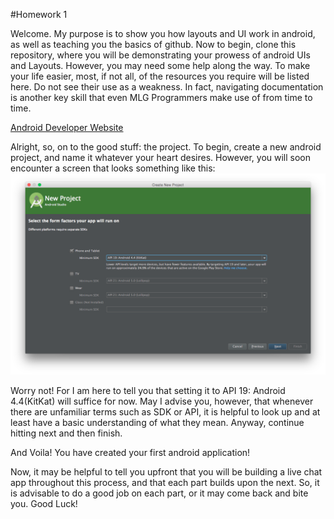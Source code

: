 #Homework 1

Welcome. My purpose is to show you how layouts and UI work in android, as well as teaching you the basics of github.
Now to begin, clone this repository, where you will be demonstrating your prowess of android UIs and Layouts.
However, you may need some help along the way. To make your life easier, most, if not all, of the resources you require will be listed here.
Do not see their use as a weakness. In fact, navigating documentation is another key skill that even MLG Programmers make use of from time to time.

[Android Developer Website](http://developer.android.com/training/index.html)

Alright, so, on to the good stuff: the project. 
To begin, create a new android project, and name it whatever your heart desires. However, you will soon encounter a screen that looks something like this:
![SDK image](SDK.png)

Worry not! For I am here to tell you that setting it to API 19: Android 4.4(KitKat) will suffice for now. May I advise you, however, that whenever there are unfamiliar terms such as SDK or API, it is helpful to look up and at least have a basic understanding of what they mean. 
Anyway, continue hitting next and then finish. 

And Voila! You have created your first android application!


Now, it may be helpful to tell you upfront that you will be building a live chat app throughout this process, and that each part builds upon the next. So, it is advisable to do a good job on each part, or it may come back and bite you. Good Luck!
